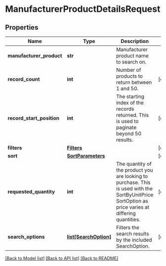 # ManufacturerProductDetailsRequest

## Properties
Name | Type | Description | Notes
------------ | ------------- | ------------- | -------------
**manufacturer_product** | **str** | Manufacturer product name to search on. | 
**record_count** | **int** | Number of products to return between 1 and 50. | [optional] 
**record_start_position** | **int** | The starting index of the records returned. This is used to paginate beyond 50 results. | [optional] 
**filters** | [**Filters**](Filters.md) |  | [optional] 
**sort** | [**SortParameters**](SortParameters.md) |  | [optional] 
**requested_quantity** | **int** | The quantity of the product you are looking to purchase. This is used with the SortByUnitPrice SortOption as price varies at differing quantities. | [optional] 
**search_options** | [**list[SearchOption]**](SearchOption.md) | Filters the search results by the included SearchOption. | [optional] 

[[Back to Model list]](../README.md#documentation-for-models) [[Back to API list]](../README.md#documentation-for-api-endpoints) [[Back to README]](../README.md)


